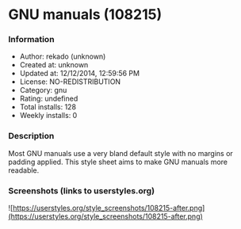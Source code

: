 # GNU manuals (108215)

### Information
- Author: rekado (unknown)
- Created at: unknown
- Updated at: 12/12/2014, 12:59:56 PM
- License: NO-REDISTRIBUTION
- Category: gnu
- Rating: undefined
- Total installs: 128
- Weekly installs: 0


### Description
Most GNU manuals use a very bland default style with no margins or padding applied.  This style sheet aims to make GNU manuals more readable.


### Screenshots (links to userstyles.org)
![https://userstyles.org/style_screenshots/108215-after.png](https://userstyles.org/style_screenshots/108215-after.png)


